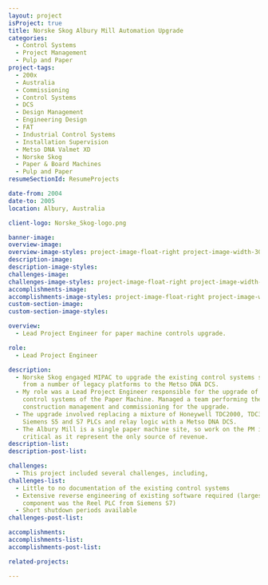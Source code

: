 ```yaml
---
layout: project
isProject: true
title: Norske Skog Albury Mill Automation Upgrade
categories:
  - Control Systems
  - Project Management
  - Pulp and Paper
project-tags:
  - 200x
  - Australia
  - Commissioning
  - Control Systems
  - DCS
  - Design Management
  - Engineering Design
  - FAT
  - Industrial Control Systems
  - Installation Supervision
  - Metso DNA Valmet XD
  - Norske Skog
  - Paper & Board Machines
  - Pulp and Paper
resumeSectionId: ResumeProjects

date-from: 2004
date-to: 2005
location: Albury, Australia

client-logo: Norske_Skog-logo.png

banner-image:
overview-image:
overview-image-styles: project-image-float-right project-image-width-30
description-image:
description-image-styles:
challenges-image:
challenges-image-styles: project-image-float-right project-image-width-40
accomplishments-image:
accomplishments-image-styles: project-image-float-right project-image-width-40
custom-section-image:
custom-section-image-styles:

overview:
  - Lead Project Engineer for paper machine controls upgrade.

role:
  - Lead Project Engineer

description:
  - Norske Skog engaged MIPAC to upgrade the existing control systems site wide
    from a number of legacy platforms to the Metso DNA DCS.
  - My role was a Lead Project Engineer responsible for the upgrade of the
    control systems of the Paper Machine. Managed a team performing the design,
    construction management and commissioning for the upgrade.
  - The upgrade involved replacing a mixture of Honeywell TDC2000, TDC3000,
    Siemens S5 and S7 PLCs and relay logic with a Metso DNA DCS.
  - The Albury Mill is a single paper machine site, so work on the PM is
    critical as it represent the only source of revenue.
description-list:
description-post-list:

challenges:
  - This project included several challenges, including,
challenges-list:    
  - Little to no documentation of the existing control systems
  - Extensive reverse engineering of existing software required (largest
    component was the Reel PLC from Siemens S7)
  - Short shutdown periods available
challenges-post-list:    

accomplishments:
accomplishments-list:    
accomplishments-post-list:    

related-projects:

---
```

